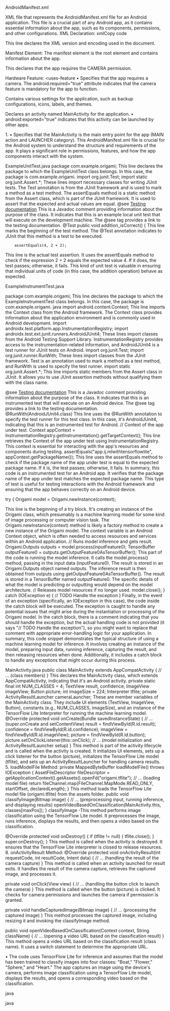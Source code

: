 AndroidManifest.xml

XML file that represents the AndroidManifest.xml file for an Android application. This file is a crucial part of any Android app, as it contains essential information about the app, such as its components, permissions, and other configurations.
XML Declaration:
xmlCopy code
<?xml version="1.0" encoding="utf-8"?> 
This line declares the XML version and encoding used in the document.

Manifest Element:
The manifest element is the root element and contains information about the app.

<uses-permission android:name="android.permission.CAMERA"/>
This declares that the app requires the CAMERA permission.

Hardware Feature:
<uses-feature android:name="android.hardware.camera" android:required="true" />
<uses-feature 
•	Specifies that the app requires a camera. The android:required="true" attribute indicates that the camera feature is mandatory for the app to function.

<application
    android:allowBackup="true"
    android:dataExtractionRules="@xml/data_extraction_rules"
    android:fullBackupContent="@xml/backup_rules"
    android:icon="@mipmap/ic_launcher"
    android:label="@string/app_name"
    android:roundIcon="@mipmap/ic_launcher_round"
    android:supportsRtl="true"
    android:theme="@style/Theme.Origami"
    tools:targetApi="31">
Contains various settings for the application, such as backup configurations, icons, labels, and themes.

<activity
    android:name=".MainActivity"
    android:exported="true"
    android:label="@string/app_name"
    android:theme="@style/Theme.AppCompat">
          Declares an activity named MainActivity for the application.
•	android:exported="true" indicates that this activity can be launched by other apps.

<intent-filter>
    <action android:name="android.intent.action.MAIN" />
    <category android:name="android.intent.category.LAUNCHER" />
</intent-filter>
1.	
•	Specifies that the MainActivity is the main entry point for the app (MAIN action and LAUNCHER category).
This AndroidManifest.xml file is crucial for the Android system to understand the structure and requirements of the app. It plays a significant role in permissions, features, and how the app components interact with the system.

ExampleUnitTest.java
package com.example.origami;
This line declares the package to which the ExampleUnitTest class belongs. In this case, the package is com.example.origami.
import org.junit.Test;
import static org.junit.Assert.*;
These lines import necessary classes for writing JUnit tests. The Test annotation is from the JUnit framework and is used to mark a method as a test method. The assertEquals method is a static method from the Assert class, which is part of the JUnit framework. It is used to assert that the expected and actual values are equal.
@see <a href="http://d.android.com/tools/testing">Testing documentation</a>
This is a Javadoc comment providing information about the purpose of the class. It indicates that this is an example local unit test that will execute on the development machine. The @see tag provides a link to the testing documentation.
@Test
    public void addition_isCorrect() {
This line marks the beginning of the test method. The @Test annotation indicates to JUnit that this method is a test to be executed.

        assertEquals(4, 2 + 2);
This line is the actual test assertion. It uses the assertEquals method to check if the expression 2 + 2 equals the expected value 4. If it does, the test passes; otherwise, it fails. This kind of unit test is valuable in ensuring that individual units of code (in this case, the addition operation) behave as expected.


ExampleInstrumentTest.java


package com.example.origami;
This line declares the package to which the ExampleInstrumentTest class belongs. In this case, the package is com.example.origami.
java
import android.content.Context;
This line imports the Context class from the Android framework. The Context class provides information about the application environment and is commonly used in Android development.
import androidx.test.platform.app.InstrumentationRegistry;
import androidx.test.ext.junit.runners.AndroidJUnit4;
These lines import classes from the Android Testing Support Library. InstrumentationRegistry provides access to the instrumentation-related information, and AndroidJUnit4 is a test runner for JUnit tests on Android.
import org.junit.Test;
import org.junit.runner.RunWith;
These lines import classes from the JUnit framework. Test is an annotation used to mark a method as a test method, and RunWith is used to specify the test runner.
import static org.junit.Assert.*;
This line imports static members from the Assert class in JUnit. It allows you to use JUnit assertion methods without qualifying them with the class name.

@see <a href="http://d.android.com/tools/testing">Testing documentation</a>
This is a Javadoc comment providing information about the purpose of the class. It indicates that this is an instrumented test that will execute on an Android device. The @see tag provides a link to the testing documentation.
@RunWith(AndroidJUnit4.class)
This line uses the @RunWith annotation to specify the test runner for this test class. In this case, it's AndroidJUnit4, indicating that this is an instrumented test for Android.
// Context of the app under test.
        Context appContext = InstrumentationRegistry.getInstrumentation().getTargetContext();
This line retrieves the Context of the app under test using InstrumentationRegistry. This context is essential for interacting with the app's resources and components during testing.
assertEquals("app.ij.mlwithtensorflowlite", appContext.getPackageName());
This line uses the assertEquals method to check if the package name of the app under test is equal to the expected package name. If it is, the test passes; otherwise, it fails.
In summary, this code is an instrumented test for an Android app. It verifies that the package name of the app under test matches the expected package name. This type of test is useful for testing interactions with the Android framework and ensuring that the app behaves correctly on an Android device.

try {
    Origami model = Origami.newInstance(context);

This line is the beginning of a try block. It's creating an instance of the Origami class, which presumably is a machine learning model for some kind of image processing or computer vision task. The Origami.newInstance(context) method is likely a factory method to create a new instance of the Origami model. The context variable is an Android Context object, which is often needed to access resources and services within an Android application.
// Runs model inference and gets result.
    Origami.Outputs outputs = model.process(inputFeature0);
    TensorBuffer outputFeature0 = outputs.getOutputFeature0AsTensorBuffer();
This part of the code is running the model inference. It calls the model.process() method, passing in the input data (inputFeature0). The result is stored in an Origami.Outputs object named outputs. The inference result is then obtained from outputs using getOutputFeature0AsTensorBuffer(). The result is stored in a TensorBuffer named outputFeature0. The specific details of what the model is predicting or outputting would depend on the model architecture.
// Releases model resources if no longer used.
    model.close();
} catch (IOException e) {
    // TODO Handle the exception
}
Finally, in the event of an exception (specifically, an IOException in this case), the code inside the catch block will be executed. The exception is caught to handle any potential issues that might arise during the instantiation or processing of the Origami model. In the catch block, there is a comment indicating that you should handle the exception, but the actual handling code is not provided (it says "// TODO Handle the exception"), so you might want to replace that comment with appropriate error-handling logic for your application.
In summary, this code snippet demonstrates the typical structure of using a machine learning model for inference. It involves creating an instance of the model, preparing input data, running inference, capturing the result, and then releasing resources when done. Additionally, it includes a catch block to handle any exceptions that might occur during this process.


 MainActivity.java
public class MainActivity extends AppCompatActivity {
    // ... (class members)
}
This declares the MainActivity class, which extends AppCompatActivity, indicating that it's an Android activity.
private static final int NUM_CLASSES = 4;
TextView result, confidence;
ImageView imageView;
Button picture;
int imageSize = 224;
Interpreter tflite;
private ActivityResultLauncher<Intent> cameraLauncher;
These are member variables of the MainActivity class. They include UI elements (TextView, ImageView, Button), constants (e.g., NUM_CLASSES, imageSize), and an instance of the TensorFlow Lite Interpreter for running the machine learning model.
@Override
protected void onCreate(Bundle savedInstanceState) {
    // ... (super.onCreate and setContentView)
    result = findViewById(R.id.result);
    confidence = findViewById(R.id.confidence);
    imageView = findViewById(R.id.imageView);
    picture = findViewById(R.id.button);
    picture.setOnClickListener(this::onClick);
    // ... (model initialization and ActivityResultLauncher setup)
}
This method is part of the activity lifecycle and is called when the activity is created. It initializes UI elements, sets up a click listener for the button (picture), initializes the TensorFlow Lite model (tflite), and sets up an ActivityResultLauncher for handling camera results.
5. loadModelFile Method:
private MappedByteBuffer loadModelFile() throws IOException {
    AssetFileDescriptor fileDescriptor = getApplicationContext().getAssets().openFd("origami.tflite");
    // ... (loading model file)
    return fileChannel.map(FileChannel.MapMode.READ_ONLY, startOffset, declaredLength);
}
This method loads the TensorFlow Lite model file (origami.tflite) from the assets folder.
public void classifyImage(Bitmap image) {
    // ... (preprocessing input, running inference, and displaying results)
    openVideoBasedOnClassification(MainActivity.this, classes[maxPos]);
}
classifyImage -This method performs image classification using the TensorFlow Lite model. It preprocesses the image, runs inference, displays the results, and then opens a video based on the classification.

@Override
protected void onDestroy() {
    if (tflite != null) {
        tflite.close();
    }
    super.onDestroy();
}
This method is called when the activity is destroyed. It ensures that the TensorFlow Lite interpreter is closed to release resources.
8. onActivityResult Method:
@Override
protected void onActivityResult(int requestCode, int resultCode, Intent data) {
    // ... (handling the result of the camera capture)
}
This method is called when an activity launched for result exits. It handles the result of the camera capture, retrieves the captured image, and processes it.

private void onClick(View view) {
    // ... (handling the button click to launch the camera)
}
This method is called when the button (picture) is clicked. It checks for camera permissions and launches the camera if permission is granted.

private void handleCapturedImage(Bitmap image) {
    // ... (processing the captured image)
}
This method processes the captured image, including resizing it and invoking the classifyImage method.

public void openVideoBasedOnClassification(Context context, String className) {
    // ... (opening a video URL based on the classification result)
}
This method opens a video URL based on the classification result (class name). It uses a switch statement to determine the appropriate URL.

•	The code uses TensorFlow Lite for inference and assumes that the model has been trained to classify images into four classes: "Boat," "Flower," "Sphere," and "Heart."
The app captures an image using the device's camera, performs image classification using a TensorFlow Lite model, displays the results, and opens a corresponding video based on the classification.

java

java



